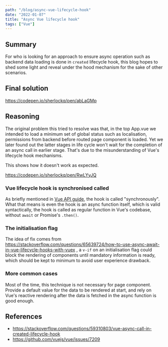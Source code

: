 ```yaml
---
path: "/blog/async-vue-lifecycle-hook"
date: "2022-01-07"
title: "Async Vue lifecycle hook"
tags: ["Vue"]
---
```


## Summary

For who is looking for an approach to ensure async operation such as backend data loading is done in
`created` lifecycle hook, this blog hopes to shed some light and reveal under the hood mechanism for
the sake of other scenarios.

## Final solution

https://codepen.io/sherlockq/pen/abLaGMp

## Reasoning

The original problem this tried to resolve was that, in the top App.vue we intended to load a
minimum set of global status such as localisation, permissions from backend before routed page
component is loaded. Yet we later found out the latter stages in life cycle won't wait for the
completion of an async call in earlier stage. That's due to the misunderstanding of Vue's lifecycle
hook mechanisms.

This shows how it doesn't work as expected.

https://codepen.io/sherlockq/pen/RwLYyJQ

### Vue lifecycle hook is synchronised called

As briefly mentioned
in [Vue API guide](https://v3.vuejs.org/api/options-lifecycle-hooks.html#beforecreate), the hook is
called
"synchronously". What that means is even the hook is an async function itself, which is valid
syntactically, the hook is called as regular function in Vue's codebase, without `await` or
Promise's
`.then()`.

### The initialisation flag

The idea of fix comes
from https://stackoverflow.com/questions/65639724/how-to-use-async-await-in-vue-lifecycle-hooks-with-vuex
, a `v-if` on an initialisation flag could block the rendering of components until mandatory
information is ready, which should be kept to minimum to avoid user experience drawback.

### More common cases

Most of the time, this technique is not necessary for page component. Provide a default value for
the data to be rendered at start, and rely on Vue's reactive rendering after the data is fetched in
the async function is good enough.

## References

- https://stackoverflow.com/questions/59310803/vue-async-call-in-created-lifecycle-hook
- https://github.com/vuejs/vue/issues/7209


